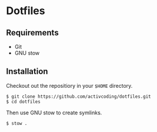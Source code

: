 # Dotfiles


## Requirements

- Git
- GNU stow

## Installation

Checkout out the repositiory in your `$HOME` directory.
```
$ git clone https://github.com/activcoding/dotfiles.git
$ cd dotfiles
```

Then use GNU stow to create symlinks.

```
$ stow .
```
